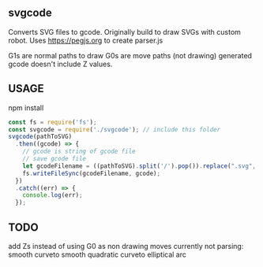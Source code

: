 ## svgcode
Converts SVG files to gcode. Originally build to draw SVGs with custom robot.
Uses https://pegjs.org to create parser.js

G1s are normal paths to draw
G0s are move paths (not drawing)
generated gcode doesn't include Z values.

## USAGE
npm install

```javascript
const fs = require('fs');
const svgcode = require('./svgcode'); // include this folder
svgcode(pathToSVG)
  .then((gcode) => {
    // gcode is string of gcode file
    // save gcode file
    let gcodeFilename = ((pathToSVG).split('/').pop()).replace(".svg", `-${Date.now()}.gcode`);
    fs.writeFileSync(gcodeFilename, gcode);
  })
  .catch((err) => {
    console.log(err);
  });
```

## TODO
add Zs instead of using G0 as non drawing moves
currently not parsing:
  smooth curveto
  smooth quadratic curveto
  elliptical arc
